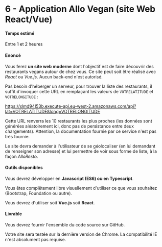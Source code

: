 # 6 - Application Allo Vegan (site Web React/Vue)

#### Temps estimé

Entre 1 et 2 heures

#### Enoncé

Vous ferez **un site web moderne** dont l'objectif est de faire découvrir des restaurants vegans autour de chez vous. Ce site peut soit être réalisé avec *React* ou *Vue.js*. Aucun back-end n'est autorisé.

Pas besoin d'héberger un serveur, pour trouver la liste des restaurants, il suffit d'invoquer cette URL en remplaçant les valeurs de `VOTRELATITUDE` et `VOTRELONGITUDE` :

https://xlmd94l53b.execute-api.eu-west-2.amazonaws.com/api?lat=VOTRELATITUDE&long=VOTRELONGITUDE

Cette URL renverra les 10 restaurants les plus proches (les données sont générées aléatoirement ici, donc pas de persistance entre deux chargements). Attention, la documentation fournie par ce service n'est pas très fournie.

Le site devra demander à l'utilisateur de se géolocaliser (en lui demandant de renseigner son adresse) et lui permettre de voir sous forme de liste, à la façon *AlloResto*. 

#### Outils disponibles

Vous devrez développer en **Javascript (ES6) ou en Typescript**. 

Vous êtes complêtement libre visuellement d'utiliser ce que vous souhaitez (Bootstrap, Foundation ou autre). 

Vous devrez d'utiliser soit **Vue.js** soit **React**. 

#### Livrable

Vous devrez fournir l'ensemble du code source sur GitHub.

Votre site sera testée sur la dernière version de Chrome. La compatibilité IE n'est absolument pas requise. 